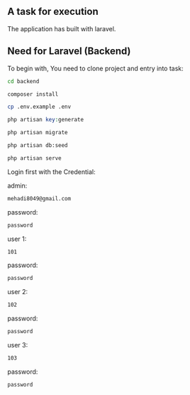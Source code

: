 

## A task for execution

The application has built with laravel.

## Need for Laravel (Backend)

To begin with, You need to clone project and entry into task:

```sh
cd backend
```

```sh
composer install
```

```sh
cp .env.example .env
```
```php
php artisan key:generate
```

```sh
php artisan migrate
```

```sh
php artisan db:seed
```


```sh
php artisan serve
```


Login first with the Credential:

admin:

```sh
mehadi8049@gmail.com
```
password: 

```sh
password
```

user 1:

```sh
101
```
password: 

```sh
password
```

user 2:

```sh
102
```
password: 

```sh
password
```

user 3:

```sh
103
```
password: 

```sh
password
```
